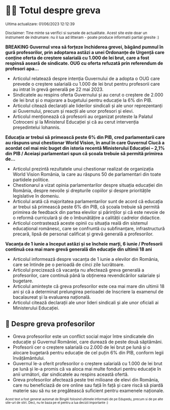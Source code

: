 # 👩‍🏫 Totul despre greva
<sub>Ultima actualizare: 01/06/2023 12:12:39</sub>

<sub>Disclaimer: Tine minte sa verifici si sursele de actualitate. Acest site este doar un instrument de indrumare: nu il lua ad litteram - poate produce informatii partial gresite :)</sub>

**BREAKING Guvernul vrea să forțeze închiderea grevei, băgând pumnul în gură profesorilor, prin adoptarea astăzi a unei Ordonanțe de Urgență care conține oferta de creștere salarială cu 1.000 de lei brut, care a fost respinsă aseară de sindicate. OUG cu oferta refuzată prin referendum de profesori apa...**

- Articolul relatează despre intenția Guvernului de a adopta o OUG care prevede o creștere salarială cu 1.000 de lei brut pentru profesorii care au intrat în grevă generală pe 22 mai 2023.
- Sindicatele au respins oferta Guvernului și au cerut o creștere de 2.000 de lei brut și o majorare a bugetului pentru educație la 6% din PIB.
- Articolul citează declarații ale liderilor sindicali și ale unor reprezentanți ai Guvernului, precum și reacții ale unor profesori și elevi.
- Articolul menționează că profesorii au organizat proteste la Palatul Cotroceni și la Ministerul Educației și că au cerut intervenția președintelui Iohannis.

**Educația ar trebui să primească peste 6% din PIB, cred parlamentarii care au răspuns unui chestionar World Vision, în anul în care Guvernul Ciucă a acordat cel mai mic buget din istoria recentă Ministerului Educației – 2,1% din PIB / Aceiași parlamentari spun că școala trebuie să permită primirea de...**

- Articolul prezintă rezultatele unui chestionar realizat de organizația World Vision România, la care au răspuns 50 de parlamentari din toate partidele politice.
- Chestionarul a vizat opinia parlamentarilor despre situația educației din România, despre nevoile și drepturile copiilor și despre prioritățile legislative în domeniu.
- Articolul arată că majoritatea parlamentarilor sunt de acord că educația ar trebui să primească peste 6% din PIB, că școala trebuie să permită primirea de feedback din partea elevilor și părinților și că este nevoie de o reformă curriculară și de o îmbunătățire a calității cadrelor didactice.
- Articolul contrastează aceste opinii cu situația reală din sistemul educațional românesc, care se confruntă cu subfinanțare, infrastructură precară, lipsă de personal calificat și grevă generală a profesorilor.

**Vacanța de 1 iunie a început astăzi și se încheie marți, 6 iunie / Profesorii continuă cea mai mare grevă generală din educație din ultimii 18 ani**

- Articolul informează despre vacanța de 1 iunie a elevilor din România, care se întinde pe o perioadă de cinci zile lucrătoare.
- Articolul precizează că vacanța nu afectează greva generală a profesorilor, care continuă până la obținerea revendicărilor salariale și bugetare.
- Articolul amintește că greva profesorilor este cea mai mare din ultimii 18 ani și că a determinat prelungirea perioadei de înscriere la examenul de bacalaureat și la evaluarea națională.
- Articolul citează declarații ale unor lideri sindicali și ale unor oficiali ai Ministerului Educației.

## 🏫 Despre greva profesorilor

- Greva profesorilor este un conflict social major între sindicatele din educație și Guvernul României, care durează de peste două săptămâni.
- Profesorii cer o creștere salarială cu 2.000 de lei brut pe lună și o alocare bugetară pentru educație de cel puțin 6% din PIB, conform legii învățământului.
- Guvernul le-a oferit profesorilor o creștere salarială cu 1.000 de lei brut pe lună și le-a promis că va aloca mai multe fonduri pentru educație în anii următori, dar sindicatele au respins această ofertă.
- Greva profesorilor afectează peste trei milioane de elevi din România, care nu beneficiază de ore online sau față în față și care riscă să piardă materie sau să nu se pregătească suficient pentru examenele naționale.


<sub><sub>Acest text a fost generat automat de BingAI folosind ultimele informatii de pe Edupedu, precum si de pe alte site-uri de stiri. Deci, nu te baza pe el pentru a lua decizii importante :)</sub></sub>